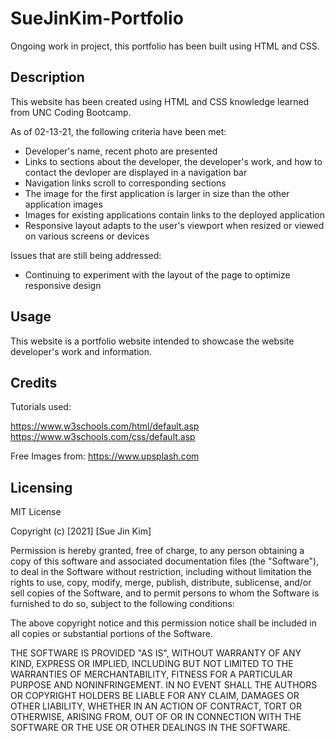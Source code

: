 # SueJinKim-Portfolio
Ongoing work in project, this portfolio has been built using HTML and CSS.

## Description
This website has been created using HTML and CSS knowledge learned from UNC Coding Bootcamp.

As of 02-13-21, the following criteria have been met:
* Developer's name, recent photo are presented
* Links to sections about the developer, the developer's work, and how to contact the devloper are displayed in a navigation bar
* Navigation links scroll to corresponding sections
* The image for the first application is larger in size than the other application images
* Images for existing applications contain links to the deployed application
* Responsive layout adapts to the user's viewport when resized or viewed on various screens or devices


Issues that are still being addressed: 
* Continuing to experiment with the layout of the page to optimize responsive design

## Usage
This website is a portfolio website intended to showcase the website developer's work and information.

## Credits

Tutorials used:

https://www.w3schools.com/html/default.asp
https://www.w3schools.com/css/default.asp

Free Images from: https://www.upsplash.com

## Licensing

MIT License

Copyright (c) [2021] [Sue Jin Kim]

Permission is hereby granted, free of charge, to any person obtaining a copy of this software and associated documentation files (the "Software"), to deal in the Software without restriction, including without limitation the rights to use, copy, modify, merge, publish, distribute, sublicense, and/or sell copies of the Software, and to permit persons to whom the Software is furnished to do so, subject to the following conditions:

The above copyright notice and this permission notice shall be included in all copies or substantial portions of the Software.

THE SOFTWARE IS PROVIDED "AS IS", WITHOUT WARRANTY OF ANY KIND, EXPRESS OR IMPLIED, INCLUDING BUT NOT LIMITED TO THE WARRANTIES OF MERCHANTABILITY, FITNESS FOR A PARTICULAR PURPOSE AND NONINFRINGEMENT. IN NO EVENT SHALL THE AUTHORS OR COPYRIGHT HOLDERS BE LIABLE FOR ANY CLAIM, DAMAGES OR OTHER LIABILITY, WHETHER IN AN ACTION OF CONTRACT, TORT OR OTHERWISE, ARISING FROM, OUT OF OR IN CONNECTION WITH THE SOFTWARE OR THE USE OR OTHER DEALINGS IN THE SOFTWARE.

